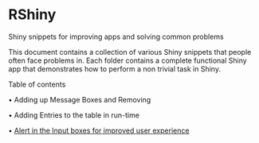 # RShiny
Shiny snippets for improving apps and solving common problems

This document contains a collection of various Shiny snippets that people often face problems in. Each folder contains a complete functional Shiny app that demonstrates how to perform a non trivial task in Shiny.

Table of contents

•	Adding up Message Boxes and Removing 

•	Adding Entries to the table in run-time

•	[Alert in the Input boxes for improved user experience](https://github.com/surajsharan/RShiny/blob/master/alerts.R)










